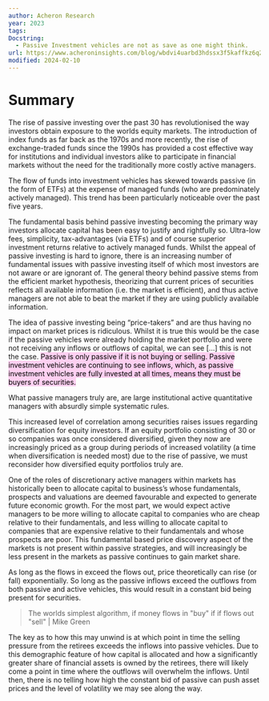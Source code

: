 ```yaml
---
author: Acheron Research
year: 2023
tags: 
Docstring:
  - Passive Investment vehicles are not as save as one might think.
url: https://www.acheroninsights.com/blog/wbdvi4uarbd3hdssx3f5kaffkz6q28
modified: 2024-02-10
---
```


# Summary
The rise of passive investing over the past 30 has revolutionised the way investors obtain exposure to the worlds equity markets. The introduction of index funds as far back as the 1970s and more recently, the rise of exchange-traded funds since the 1990s has provided a cost effective way for institutions and individual investors alike to participate in financial markets without the need for the traditionally more costly active managers.

The flow of funds into investment vehicles has skewed towards passive (in the form of ETFs) at the expense of managed funds (who are predominately actively managed). This trend has been particularly noticeable over the past five years.

The fundamental basis behind passive investing becoming the primary way investors allocate capital has been easy to justify and rightfully so. Ultra-low fees, simplicity, tax-advantages (via ETFs) and of course superior investment returns relative to actively managed funds. Whilst the appeal of passive investing is hard to ignore, there is an increasing number of fundamental issues with passive investing itself of which most investors are not aware or are ignorant of. The general theory behind passive stems from the efficient market hypothesis, theorizing that current prices of securities reflects all available information (i.e. the market is efficient), and thus active managers are not able to beat the market if they are using publicly available information.

The idea of passive investing being “price-takers” and are thus having no impact on market prices is ridiculous. Whilst it is true this would be the case if the passive vehicles were already holding the market portfolio and were not receiving any inflows or outflows of capital, we can see [...] this is not the case. <mark style="background: #FFB8EBA6;">Passive is only passive if it is not buying or selling. Passive investment vehicles are continuing to see inflows, which, as passive investment vehicles are fully invested at all times, means they must be buyers of securities.</mark> 

What passive managers truly are, are large institutional active quantitative managers with absurdly simple systematic rules.

This increased level of correlation among securities raises issues regarding diversification for equity investors. If an equity portfolio consisting of 30 or so companies was once considered diversified, given they now are increasingly priced as a group during periods of increased volatility (a time when diversification is needed most) due to the rise of passive, we must reconsider how diversified equity portfolios truly are. 

One of the roles of discretionary active managers within markets has historically been to allocate capital to business’s whose fundamentals, prospects and valuations are deemed favourable and expected to generate future economic growth. For the most part, we would expect active managers to be more willing to allocate capital to companies who are cheap relative to their fundamentals, and less willing to allocate capital to companies that are expensive relative to their fundamentals and whose prospects are poor. This fundamental based price discovery aspect of the markets is not present within passive strategies, and will increasingly be less present in the markets as passive continues to gain market share.

As long as the flows in exceed the flows out, price theoretically can rise (or fall) exponentially. So long as the passive inflows exceed the outflows from both passive and active vehicles, this would result in a constant bid being present for securities.

> The worlds simplest algorithm, if money flows in "buy" if if flows out "sell" | Mike Green


The key as to how this may unwind is at which point in time the selling pressure from the retirees exceeds the inflows into passive vehicles. Due to this demographic feature of how capital is allocated and how a significantly greater share of financial assets is owned by the retirees, there will likely come a point in time where the outflows will overwhelm the inflows. Until then, there is no telling how high the constant bid of passive can push asset prices and the level of volatility we may see along the way.